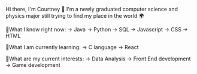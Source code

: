Hi there, I'm Courtney 👾
I'm a newly graduated computer science and physics major still trying to find my place in the world 🌍

🌼What I know right now: 
-> Java 
-> Python 
-> SQL
-> Javascript
-> CSS
-> HTML

🌼What I am currently learning:
-> C language
-> React

🌼What are my current interests: 
-> Data Analysis
-> Front End development 
-> Game development 




<!---
courtinchains/courtinchains is a ✨ special ✨ repository because its `README.md` (this file) appears on your GitHub profile.
You can click the Preview link to take a look at your changes.
--->
